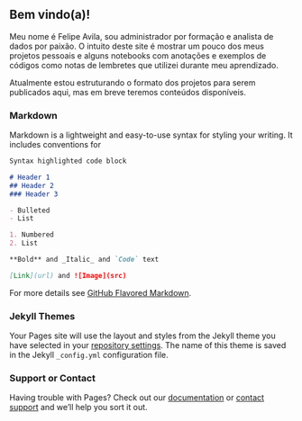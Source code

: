## Bem vindo(a)!

Meu nome é Felipe Avila, sou administrador por formação e analista de dados por paixão.
O intuito deste site é mostrar um pouco dos meus projetos pessoais e alguns notebooks com anotações e exemplos de códigos como notas de lembretes que utilizei durante meu aprendizado.

Atualmente estou estruturando o formato dos projetos para serem publicados aqui, mas em breve teremos conteúdos disponíveis.


### Markdown

Markdown is a lightweight and easy-to-use syntax for styling your writing. It includes conventions for

```markdown
Syntax highlighted code block

# Header 1
## Header 2
### Header 3

- Bulleted
- List

1. Numbered
2. List

**Bold** and _Italic_ and `Code` text

[Link](url) and ![Image](src)
```

For more details see [GitHub Flavored Markdown](https://guides.github.com/features/mastering-markdown/).

### Jekyll Themes

Your Pages site will use the layout and styles from the Jekyll theme you have selected in your [repository settings](https://github.com/f-avila-84/f-avila-84.github.io/settings). The name of this theme is saved in the Jekyll `_config.yml` configuration file.

### Support or Contact

Having trouble with Pages? Check out our [documentation](https://docs.github.com/categories/github-pages-basics/) or [contact support](https://github.com/contact) and we’ll help you sort it out.
